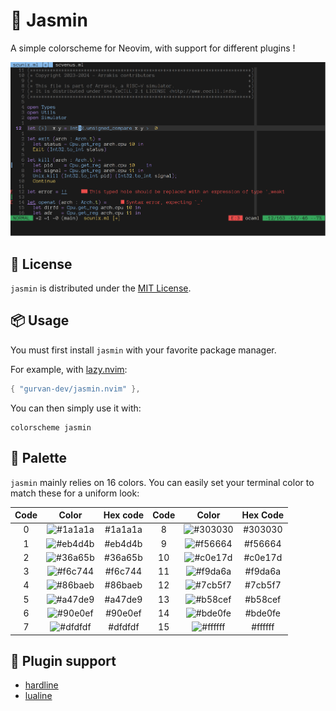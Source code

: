 # 💐 Jasmin

A simple colorscheme for Neovim, with support for different plugins !

![ocaml](./imgs/ocaml.png)

## 📒 License

`jasmin` is distributed under the [MIT License](./LICENSE).

## 📦 Usage

You must first install `jasmin` with your favorite package manager.

For example, with [lazy.nvim](https://github.com/folke/lazy.nvim):

```lua
{ "gurvan-dev/jasmin.nvim" },
```

You can then simply use it with:

```vim
colorscheme jasmin
```

## 🎨 Palette

`jasmin` mainly relies on 16 colors.
You can easily set your terminal color to match these for a uniform look:

| Code | Color                                                         | Hex code | Code | Color                                                         | Hex Code |
|:----:|:-------------------------------------------------------------:|:--------:|:----:|:-------------------------------------------------------------:|:--------:|
| 0    | ![#1a1a1a](https://place-hold.it/100x40/1a1a1a/000000?text=+) | #1a1a1a  | 8    | ![#303030](https://place-hold.it/100x40/303030/000000?text=+) | #303030  |
| 1    | ![#eb4d4b](https://place-hold.it/100x40/eb4d4b/000000?text=+) | #eb4d4b  | 9    | ![#f56664](https://place-hold.it/100x40/f56664/000000?text=+) | #f56664  |
| 2    | ![#36a65b](https://place-hold.it/100x40/36a65b/000000?text=+) | #36a65b  | 10   | ![#c0e17d](https://place-hold.it/100x40/c0e17d/000000?text=+) | #c0e17d  |
| 3    | ![#f6c744](https://place-hold.it/100x40/f6c744/000000?text=+) | #f6c744  | 11   | ![#f9da6a](https://place-hold.it/100x40/f9da6a/000000?text=+) | #f9da6a  |
| 4    | ![#86baeb](https://place-hold.it/100x40/86baeb/000000?text=+) | #86baeb  | 12   | ![#7cb5f7](https://place-hold.it/100x40/7cb5f7/000000?text=+) | #7cb5f7  |
| 5    | ![#a47de9](https://place-hold.it/100x40/a47de9/000000?text=+) | #a47de9  | 13   | ![#b58cef](https://place-hold.it/100x40/b58cef/000000?text=+) | #b58cef  |
| 6    | ![#90e0ef](https://place-hold.it/100x40/90e0ef/000000?text=+) | #90e0ef  | 14   | ![#bde0fe](https://place-hold.it/100x40/bde0fe/000000?text=+) | #bde0fe  |
| 7    | ![#dfdfdf](https://place-hold.it/100x40/dfdfdf/000000?text=+) | #dfdfdf  | 15   | ![#ffffff](https://place-hold.it/100x40/ffffff/000000?text=+) | #ffffff  |

## 🔌 Plugin support

* [hardline](https://github.com/ojroques/nvim-hardline)
* [lualine](https://github.com/nvim-lualine/lualine.nvim)
